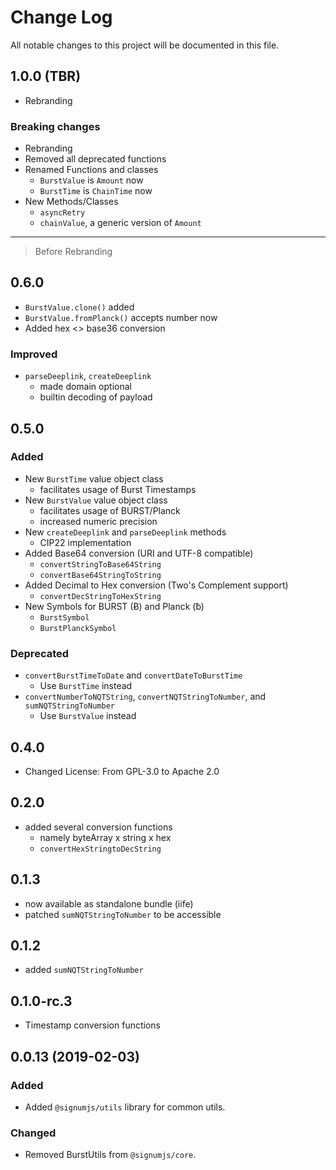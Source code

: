 # Change Log
All notable changes to this project will be documented in this file.

## 1.0.0 (TBR)

- Rebranding

### Breaking changes

- Rebranding
- Removed all deprecated functions
- Renamed Functions and classes
  - `BurstValue` is `Amount` now
  - `BurstTime` is `ChainTime` now
- New Methods/Classes
  - `asyncRetry`
  - `chainValue`, a generic version of `Amount`


----------------------------------------------------
> Before Rebranding

 
## 0.6.0
- `BurstValue.clone()` added
- `BurstValue.fromPlanck()` accepts number now
- Added hex <> base36 conversion

### Improved
- `parseDeeplink`, `createDeeplink`
  - made domain optional
  - builtin decoding of payload

## 0.5.0

### Added 
- New `BurstTime` value object class 
    - facilitates usage of Burst Timestamps
- New `BurstValue` value object class 
    - facilitates usage of BURST/Planck
    - increased numeric precision
- New `createDeeplink` and `parseDeeplink` methods
    - CIP22 implementation
- Added Base64 conversion (URI and UTF-8 compatible)
    - `convertStringToBase64String`
    - `convertBase64StringToString`
- Added Decimal to Hex conversion (Two's Complement support)
    - `convertDecStringToHexString`
- New Symbols for BURST (Ƀ) and Planck (ƀ)
    - `BurstSymbol`
    - `BurstPlanckSymbol`
     
### Deprecated
- `convertBurstTimeToDate` and `convertDateToBurstTime`
    - Use `BurstTime` instead  
- `convertNumberToNQTString`, `convertNQTStringToNumber`, and `sumNQTStringToNumber`
    - Use `BurstValue` instead  


## 0.4.0
- Changed License: From GPL-3.0 to Apache 2.0

## 0.2.0
- added several conversion functions
    - namely byteArray x string x hex
    - `convertHexStringtoDecString`

## 0.1.3
- now available as standalone bundle (iife)
- patched `sumNQTStringToNumber` to be accessible

## 0.1.2
- added `sumNQTStringToNumber`

## 0.1.0-rc.3
- Timestamp conversion functions

## 0.0.13 (2019-02-03)
### Added
- Added `@signumjs/utils` library for common utils.

### Changed
- Removed BurstUtils from `@signumjs/core`.

